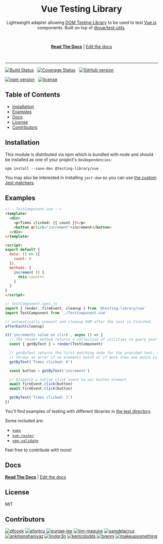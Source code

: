 <div align="center">
<h1>Vue Testing Library</h1>

<p>Lightweight adapter allowing <a href="https://github.com/testing-library/dom-testing-library/">DOM Testing Library</a> to be used to test <a href="https://github.com/vuejs/vue">Vue.js</a> components. Built on top of <a href="https://github.com/vuejs/vue-test-utils">@vue/test-utils</a>.</p>

<br />

[**Read The Docs**](https://testing-library.com/vue) |
[Edit the docs](https://github.com/testing-library/testing-library-docs)

<br />

</div>

<hr />

[![Build Status](https://travis-ci.org/testing-library/vue-testing-library.svg?branch=master)](https://travis-ci.org/testing-library/vue-testing-library)&nbsp;&nbsp;
[![Coverage Status](https://img.shields.io/codecov/c/github/testing-library/vue-testing-library.svg)](https://codecov.io/github/testing-library/vue-testing-library)&nbsp;&nbsp;
[![GitHub version](https://badge.fury.io/gh/testing-library%2Fvue-testing-library.svg)](https://badge.fury.io/gh/testing-library%2Fvue-testing-library)

[![npm version](https://badge.fury.io/js/%40testing-library%2Fvue.svg)](https://badge.fury.io/js/%40testing-library%2Fvue)&nbsp;&nbsp;
[![license](https://img.shields.io/github/license/testing-library/vue-testing-library.svg)](https://img.shields.io/github/license/testing-library/vue-testing-library)

<h2>Table of Contents</h2>

- [Installation](#installation)
- [Examples](#examples)
- [Docs](#docs)
- [License](#license)
- [Contributors](#contributors)

## Installation

This module is distributed via npm which is bundled with node and
should be installed as one of your project's `devDependencies`:

```
npm install --save-dev @testing-library/vue
```

You may also be interested in installing `jest-dom` so you can use
[the custom Jest matchers](https://github.com/gnapse/jest-dom#readme).

## Examples

```html
<!-- TestComponent.vue -->
<template>
  <div>
    <p>Times clicked: {{ count }}</p>
    <button @click="increment">increment</button>
  </div>
</template>

<script>
export default {
  data: () => ({
    count: 0
  }),
  methods: {
    increment () {
      this.count++
    }
  }
}
</script>
```

```js
// TestComponent.spec.js
import { render, fireEvent, cleanup } from '@testing-library/vue'
import TestComponent from './TestComponent.vue'

// automatically unmount and cleanup DOM after the test is finished.
afterEach(cleanup)

it('increments value on click', async () => {
  // The render method returns a collection of utilities to query your component.
  const { getByText } = render(TestComponent)

  // getByText returns the first matching node for the provided text, and
  // throws an error if no elements match or if more than one match is found.
  getByText('Times clicked: 0')

  const button = getByText('increment')

  // Dispatch a native click event to our button element.
  await fireEvent.click(button)
  await fireEvent.click(button)

  getByText('Times clicked: 2')
})
```

You'll find examples of testing with different libraries in
[the test directory](https://github.com/testing-library/vue-testing-library/tree/master/tests/__tests__).

Some included are:

* [`vuex`](https://github.com/testing-library/vue-testing-library/tree/master/tests/__tests__/vuex.js)
* [`vue-router`](https://github.com/testing-library/vue-testing-library/tree/master/tests/__tests__/vue-router.js)
* [`vee-validate`](https://github.com/testing-library/vue-testing-library/tree/master/tests/__tests__/validate-plugin.js)

Feel free to contribute with more!

## Docs

[**Read The Docs**](https://testing-library.com/vue) |
[Edit the docs](https://github.com/testing-library/testing-library-docs)

## License

MIT

## Contributors

[![dfcook](https://avatars0.githubusercontent.com/u/10348212?v=3&s=200)](https://github.com/dfcook)
[![afontcu](https://avatars3.githubusercontent.com/u/9197791?s=200&v=3)](https://github.com/afontcu)
[![eunjae-lee](https://avatars0.githubusercontent.com/u/499898?v=3&s=200)](https://github.com/eunjae-lee)
[![tim-maguire](https://avatars0.githubusercontent.com/u/29452317?v=3&s=200)](https://github.com/tim-maguire)
[![samdelacruz](https://avatars0.githubusercontent.com/u/2040007?v=3&s=200)](https://github.com/samdelacruz)
[![ankitsinghaniyaz](https://avatars0.githubusercontent.com/u/11331989?v=3&s=200)](https://github.com/ankitsinghaniyaz)
[![lindgr3n](https://avatars0.githubusercontent.com/u/24882614?v=3&s=200)](https://github.com/lindgr3n)
[![kentcdodds](https://avatars0.githubusercontent.com/u/1500684?v=3&s=200)](https://github.com/kentcdodds)
[![brennj](https://avatars2.githubusercontent.com/u/29227924?v=3&s=200)](https://github.com/brennj)
[![makeupsomething](https://avatars2.githubusercontent.com/u/7676733?v=3&s=200)](https://github.com/makeupsomething)

